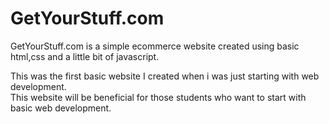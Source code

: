 # GetYourStuff.com
GetYourStuff.com is a simple ecommerce website created using basic html,css and a little bit of javascript. 

This was the first basic website I created when i was just starting with web development.  
This website will be beneficial for those students who want to start with basic web development.
